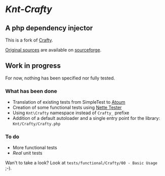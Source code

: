 # *Knt-Crafty*

## A php dependency injector

This is a fork of [Crafty](http://phpcrafty.sourceforge.net/).

[Original sources](http://sourceforge.net/projects/phpcrafty/) are available on [sourceforge](http://sourceforge.net/).

## Work in progress

For now, nothing has been specified nor fully tested.

### What has been done

 * Translation of existing tests from SimpleTest to [Atoum](http://www.atoum.org)
 * Creation of some functional tests using [Nette Tester](http://tester.nette.org/)
 * Using `Knt\Crafty` namespace instead of `Crafty_` prefixe
 * Addition of a default autoloader and a single entry point for the library: `Knt/Crafty/Crafty.php`

### To do 

 * More functional tests
 * *Real* unit tests

Wan't to take a look? Look at `tests/functional/Crafty/00 - Basic Usage` ;-).